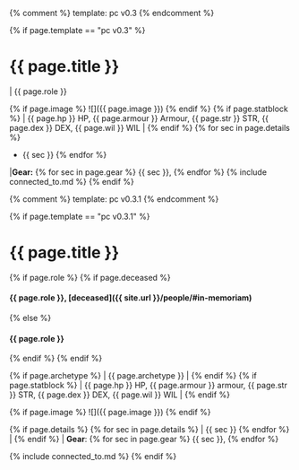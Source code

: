 {% comment %} template: pc v0.3 {% endcomment %}

{% if page.template == "pc v0.3" %}

# {{ page.title }}

| {{ page.role }}

{% if page.image %}
![]({{ page.image }})
{% endif %}
{% if page.statblock %}
| {{ page.hp }} HP, {{ page.armour }} Armour, {{ page.str }} STR, {{ page.dex }} DEX, {{ page.wil }} WIL |
{% endif %}
{% for sec in page.details %} 
- {{ sec }}  {% endfor %}

|**Gear:** {% for sec in page.gear %} {{ sec }}, {% endfor %}
{% include connected_to.md %}
{% endif %}





{% comment %} template: pc v0.3.1 {% endcomment %}

{% if page.template == "pc v0.3.1" %}

# {{ page.title }}

{% if page.role %}
{% if page.deceased %}
#### **{{ page.role }}**, [deceased]({{ site.url }}/people/#in-memoriam)
{% else %}
#### **{{ page.role }}**
{% endif %}
{% endif %}

{% if page.archetype %}
| {{ page.archetype }} | {% endif %} {% if page.statblock %} 
| {{ page.hp }} HP, {{ page.armour }} armour, {{ page.str }} STR, {{ page.dex }} DEX, {{ page.wil }} WIL |
{% endif %} 

{% if page.image %}
![]({{ page.image }})
{% endif %}

{% if page.details %}
{% for sec in page.details %}
| {{ sec }} {% endfor %} |
{% endif %} | **Gear**: {% for sec in page.gear %} {{ sec }}, {% endfor %}

{% include connected_to.md %}
{% endif %}
